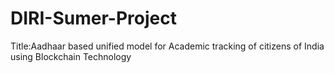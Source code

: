 # DIRI-Sumer-Project
Title:Aadhaar based unified model for Academic tracking of citizens of India using Blockchain Technology

